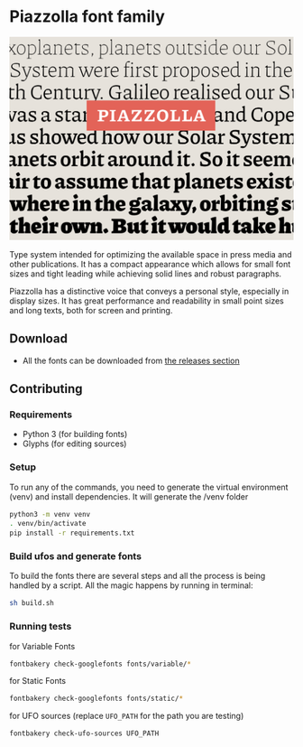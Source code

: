 # Piazzolla font family
![Piazzolla](extra/Piazzolla.png)

Type system intended for optimizing the available space in press media and other publications. It has a compact appearance which allows for small font sizes and tight leading while achieving solid lines and robust paragraphs.

Piazzolla has a distinctive voice that conveys a personal style, especially in display sizes. It has great performance and readability in small point sizes and long texts, both for screen and printing.

## Download

- All the fonts can be downloaded from [the releases section](https://github.com/juandelperal/piazzolla/releases)


## Contributing

### Requirements

- Python 3 (for building fonts)
- Glyphs (for editing sources)


### Setup

To run any of the commands, you need to generate the virtual environment (venv) and install dependencies. It will generate the /venv folder

```bash
python3 -m venv venv
. venv/bin/activate
pip install -r requirements.txt
```


### Build ufos and generate fonts

To build the fonts there are several steps and all the process is being handled by a script. All the magic happens by running in terminal:

```bash
sh build.sh
```


### Running tests

for Variable Fonts
```bash
fontbakery check-googlefonts fonts/variable/*
```

for Static Fonts
```bash
fontbakery check-googlefonts fonts/static/*
```

for UFO sources (replace `UFO_PATH` for the path you are testing)
```bash
fontbakery check-ufo-sources UFO_PATH
```